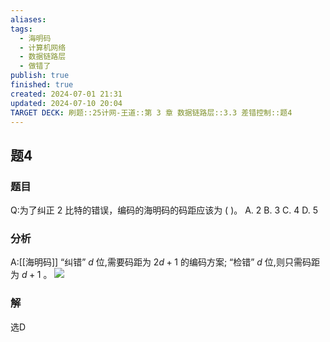 ```yaml
---
aliases: 
tags:
  - 海明码
  - 计算机网络
  - 数据链路层
  - 做错了
publish: true
finished: true
created: 2024-07-01 21:31
updated: 2024-07-10 20:04
TARGET DECK: 刷题::25计网-王道::第 3 章 数据链路层::3.3 差错控制::题4
---
```


## 题4
### 题目
Q:为了纠正 2 比特的错误，编码的海明码的码距应该为 ( )。
A. 2 B. 3 C. 4 D. 5
### 分析
A:[[海明码]] “纠错” $d$ 位,需要码距为 ${2d} + 1$ 的编码方案; “检错” $d$ 位,则只需码距为 $d + 1$ 。
![](https://img.hwenyi.tech/202407102005470.webp)
### 解
选D
